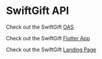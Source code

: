 # SwiftGift API
Check out the SwiftGift [OAS](https://api.swiftgift.no/swagger)  

Check out the SwiftGift [Flutter App](https://github.com/torland-klev/gavelista-app)

Check out the SwiftGift [Landing Page](https://swiftgift.no)

